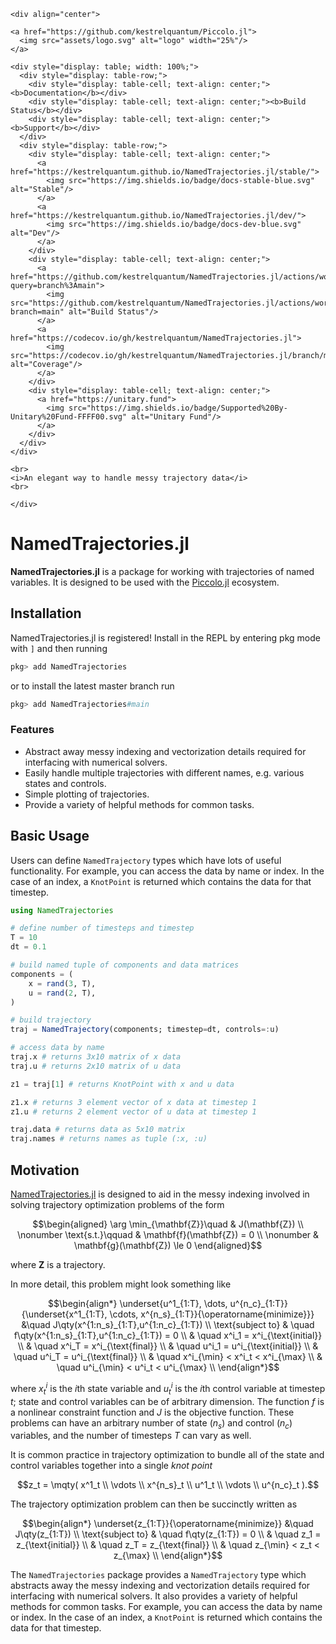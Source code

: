 ```@raw html
<div align="center">

<a href="https://github.com/kestrelquantum/Piccolo.jl">
  <img src="assets/logo.svg" alt="logo" width="25%"/>
</a> 

<div style="display: table; width: 100%;">
  <div style="display: table-row;">
    <div style="display: table-cell; text-align: center;"><b>Documentation</b></div>
    <div style="display: table-cell; text-align: center;"><b>Build Status</b></div>
    <div style="display: table-cell; text-align: center;"><b>Support</b></div>
  </div>
  <div style="display: table-row;">
    <div style="display: table-cell; text-align: center;">
      <a href="https://kestrelquantum.github.io/NamedTrajectories.jl/stable/">
        <img src="https://img.shields.io/badge/docs-stable-blue.svg" alt="Stable"/>
      </a>
      <a href="https://kestrelquantum.github.io/NamedTrajectories.jl/dev/">
        <img src="https://img.shields.io/badge/docs-dev-blue.svg" alt="Dev"/>
      </a>
    </div>
    <div style="display: table-cell; text-align: center;">
      <a href="https://github.com/kestrelquantum/NamedTrajectories.jl/actions/workflows/CI.yml?query=branch%3Amain">
        <img src="https://github.com/kestrelquantum/NamedTrajectories.jl/actions/workflows/CI.yml/badge.svg?branch=main" alt="Build Status"/>
      </a>
      <a href="https://codecov.io/gh/kestrelquantum/NamedTrajectories.jl">
        <img src="https://codecov.io/gh/kestrelquantum/NamedTrajectories.jl/branch/main/graph/badge.svg" alt="Coverage"/>
      </a>
    </div>
    <div style="display: table-cell; text-align: center;">
      <a href="https://unitary.fund">
        <img src="https://img.shields.io/badge/Supported%20By-Unitary%20Fund-FFFF00.svg" alt="Unitary Fund"/>
      </a>
    </div>
  </div>
</div>

<br>
<i>An elegant way to handle messy trajectory data</i>
<br>

</div>

```

# NamedTrajectories.jl

**NamedTrajectories.jl** is a package for working with trajectories of named variables. It is designed to be used with the [Piccolo.jl](https://github.com/kestrelquantum/Piccolo.jl) ecosystem.

## Installation

NamedTrajectories.jl is registered! Install in the REPL by entering pkg mode with `]` and then running 

```julia
pkg> add NamedTrajectories
```

or to install the latest master branch run

```julia
pkg> add NamedTrajectories#main
```

### Features

- Abstract away messy indexing and vectorization details required for interfacing with numerical solvers.
- Easily handle multiple trajectories with different names, e.g. various states and controls.
- Simple plotting of trajectories.
- Provide a variety of helpful methods for common tasks.

## Basic Usage

Users can define `NamedTrajectory` types which have lots of useful functionality. For example, you can access the data by name or index.  In the case of an index, a `KnotPoint` is returned which contains the data for that timestep.

```julia
using NamedTrajectories

# define number of timesteps and timestep
T = 10
dt = 0.1

# build named tuple of components and data matrices
components = (
    x = rand(3, T),
    u = rand(2, T),
)

# build trajectory
traj = NamedTrajectory(components; timestep=dt, controls=:u)

# access data by name
traj.x # returns 3x10 matrix of x data
traj.u # returns 2x10 matrix of u data

z1 = traj[1] # returns KnotPoint with x and u data

z1.x # returns 3 element vector of x data at timestep 1
z1.u # returns 2 element vector of u data at timestep 1

traj.data # returns data as 5x10 matrix
traj.names # returns names as tuple (:x, :u)
```

## Motivation

[NamedTrajectories.jl](https://github.com/kestrelquantum/NamedTrajectories.jl) is designed to aid in the messy indexing involved in solving trajectory optimization problems of the form
```math
\begin{aligned}
    \arg \min_{\mathbf{Z}}\quad & J(\mathbf{Z}) \\
    \nonumber \text{s.t.}\qquad & \mathbf{f}(\mathbf{Z}) = 0 \\
    \nonumber & \mathbf{g}(\mathbf{Z}) \le 0  
\end{aligned}
```
where $\mathbf{Z}$ is a trajectory.

In more detail, this problem might look something like
```math
\begin{align*}
\underset{u^1_{1:T}, \dots, u^{n_c}_{1:T}}{\underset{x^1_{1:T}, \cdots, x^{n_s}_{1:T}}{\operatorname{minimize}}} &\quad J\qty(x^{1:n_s}_{1:T},u^{1:n_c}_{1:T}) \\
\text{subject to} & \quad f\qty(x^{1:n_s}_{1:T},u^{1:n_c}_{1:T}) = 0 \\
& \quad x^i_1 = x^i_{\text{initial}} \\
& \quad x^i_T = x^i_{\text{final}} \\
& \quad u^i_1 = u^i_{\text{initial}} \\
& \quad u^i_T = u^i_{\text{final}} \\
& \quad x^i_{\min} < x^i_t < x^i_{\max} \\
& \quad u^i_{\min} < u^i_t < u^i_{\max} \\
\end{align*}
```
where $x^i_t$ is the $i$th state variable and $u^i_t$ is the $i$th control variable at timestep $t$; state and control variables can be of arbitrary dimension. The function $f$ is a nonlinear constraint function and $J$ is the objective function. These problems can have an arbitrary number of state ($n_s$) and control ($n_c$) variables, and the number of timesteps $T$ can vary as well.  

It is common practice in trajectory optimization to bundle all of the state and control variables together into a single *knot point*

```math
z_t = \mqty(
    x^1_t \\
    \vdots \\
    x^{n_s}_t \\
    u^1_t \\
    \vdots \\
    u^{n_c}_t
).
```

The trajectory optimization problem can then be succinctly written as

```math
\begin{align*}
\underset{z_{1:T}}{\operatorname{minimize}} &\quad J\qty(z_{1:T}) \\
\text{subject to} & \quad f\qty(z_{1:T}) = 0 \\
& \quad z_1 = z_{\text{initial}} \\
& \quad z_T = z_{\text{final}} \\
& \quad z_{\min} < z_t < z_{\max} \\
\end{align*}
```

The `NamedTrajectories` package provides a `NamedTrajectory` type which abstracts away the messy indexing and vectorization details required for interfacing with numerical solvers.  It also provides a variety of helpful methods for common tasks.  For example, you can access the data by name or index.  In the case of an index, a `KnotPoint` is returned which contains the data for that timestep.
